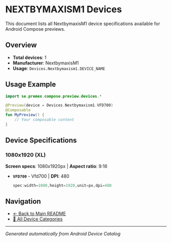 # NEXTBYMAXISM1 Devices

This document lists all NextbymaxisM1 device specifications available for Android Compose previews.

## Overview

- **Total devices**: 1
- **Manufacturer**: NextbymaxisM1
- **Usage**: `Devices.Nextbymaxism1.DEVICE_NAME`

## Usage Example

```kotlin
import se.premex.compose.preview.devices.*

@Preview(device = Devices.Nextbymaxism1.VFD700)
@Composable
fun MyPreview() {
    // Your composable content
}
```

## Device Specifications

### 1080x1920 (XL)

**Screen specs**: 1080x1920px | **Aspect ratio**: 9:16

- **`VFD700`** - Vfd700 | **DPI**: 480
  ```kotlin
  spec:width=1080,height=1920,unit=px,dpi=480
  ```

## Navigation

- [← Back to Main README](../../README.md)
- [📱 All Device Categories](../README.md)

---
*Generated automatically from Android Device Catalog*
